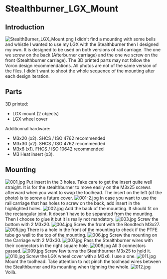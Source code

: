 # Stealthburner_LGX_Mount
## Introduction

![StealthBurner_LGX_Mount.png](./Images\StealthBurner_LGX_Mount.png)
I didn't find a mounting with some bells and whistle I wanted to use my LGX with the Stealthburner then I designed my own.
It is designed to be used on both versions of rail carriage. The one we screw on the back (Afterburner carriage) and the one we screw on the front (Stealthburner carriage).
The 3D printed parts may not follow the Voron design recommendations.
All photos are not of the same version of the files. I didn't want to shoot the whole sequence of the mounting after each design iteration.
## Parts
3D printed:
- LGX mount (2 objects)
- LGX wheel cover

Additionnal hardware:
- M3x20 (x2). SHCS / ISO 4762 recommended
- M3x30 (x2). SHCS / ISO 4762 recommended
- M3x6 (x1). FHCS / ISO 10642 recommended
- M3 Heat insert (x3).

## Mounting
![001.jpg](./Images\001.jpg)
Put insert in the 3 holes.
Take care to get the insert quite well straight. It is for the stealthburner to move easily on the M3x25 screws afterward when you want to swap the toolhead.
The insert on the left (of the photo) is to screw a future cover.
![001-2.jpg](./Images\001-2.jpg)
In case you want to use the rail carriage that has holes to screw on the back, add insert in the highlighted holes.
![002.jpg](./Images\002.jpg)
Add the back of the mounting. It should fit on the rectangular joint. It doesn't have to be separated from the mounting. Then I choose to glue it but it is really not mandatory.
![003.jpg](./Images\003.jpg)
Screw the bottom with 2 M3x20.
![004.jpg](./Images\004.jpg)
Screw the front with the Bondtech M3x27.
![005.jpg](./Images\005.jpg)
There is a hole in the front of the mounting to check if the PTFE tube go well to the top of the mounting.
![006.jpg](./Images\006.jpg)
Screw the mounting on the Carriage with 2 M3x30.
![007.jpg](./Images\007.jpg)
Pass the Stealthburner wires with their connectors in the right square hole.
![008.jpg](./Images\008.jpg)
All 3 connectors passed.
![009.jpg](./Images\009.jpg)
Screw few turns the Stealthburner M3x25 to hold it.
![010.jpg](./Images\010.jpg)
Screw the LGX wheel cover with a M3x6. I use a one.
![011.jpg](./Images\011.jpg)
Mount the toolhead. Take attention to not pinch the toolhead wires between the Stealthburner and its mounting when tighning the whole.
![012.jpg](./Images\012.jpg)
Voilà.
